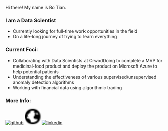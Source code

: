  Hi there! My name is Bo Tian.
 
 ### I am a Data Scientist
- Currently looking for full-time work opportunities in the field
- On a life-long journey of trying to learn everything


### Current Foci:
- Collaborating with Data Scientists at CrwodDoing to complete a MVP for medicinal-food product and deploy the product on Microsoft Azure to help potential patients 
- Understanding the effectiveness of various supervised/unsupervised anomaly detection algorithms
- Working with financial data using algorithmic trading



### More Info:

<div>
  <a href="https://github.com/tianbo137/My_Data_Portfolio" target="_blank" rel="noreferrer"><img width="50" alt="github" src="https://cdn.jsdelivr.net/npm/simple-icons@v3/icons/github.svg" /></a>
    <a href="https://tianbo137.github.io/" target="_blank" rel="noreferrer"><img width="50" alt="portfolio" src="https://raw.githubusercontent.com/iconic/open-iconic/master/svg/globe.svg" /></a>
    <a href="https://www.linkedin.com/in/tianbo137/" target="_blank" rel="noreferrer"><img width="50" alt="linkedin" src="https://cdn.jsdelivr.net/npm/simple-icons@v3/icons/linkedin.svg" /></a>
   
</div>
